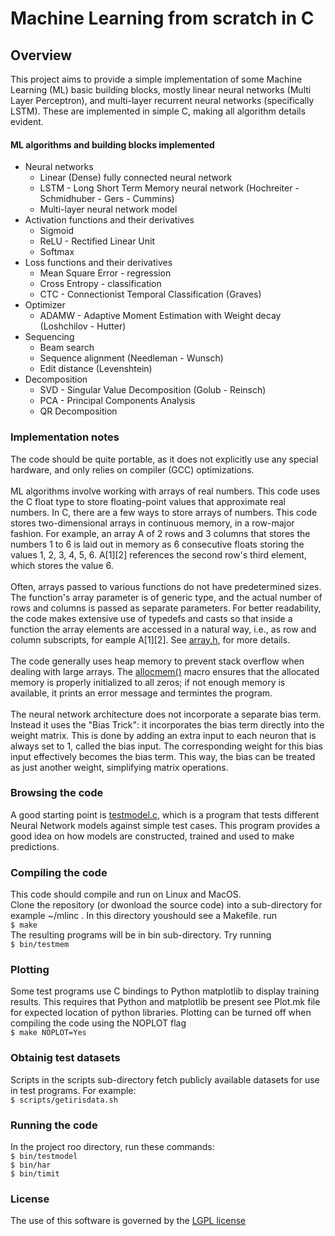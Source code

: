 # Machine Learning from scratch in C

## Overview

This project aims to provide a simple implementation of some Machine
Learning (ML) basic building blocks, mostly linear neural networks
(Multi Layer Perceptron), and multi-layer recurrent neural networks
(specifically LSTM). These are implemented in simple C, making all
algorithm details evident.

#### ML algorithms and building blocks implemented

-   Neural networks
    -   Linear (Dense) fully connected neural network
    -   LSTM - Long Short Term Memory neural network (Hochreiter -
        Schmidhuber - Gers - Cummins)
    -   Multi-layer neural network model
-   Activation functions and their derivatives
    -   Sigmoid
    -   ReLU - Rectified Linear Unit
    -   Softmax
-   Loss functions and their derivatives
    -   Mean Square Error - regression
    -   Cross Entropy - classification
    -   CTC - Connectionist Temporal Classification (Graves)
-   Optimizer
    -   ADAMW - Adaptive Moment Estimation with Weight decay
        (Loshchilov - Hutter)
-   Sequencing
    -   Beam search
    -   Sequence alignment (Needleman - Wunsch)
    -   Edit distance (Levenshtein)
-   Decomposition
    -   SVD - Singular Value Decomposition (Golub - Reinsch)
    -   PCA - Principal Components Analysis
    -   QR Decomposition

### Implementation notes

The code should be quite portable, as it does not explicitly use any
special hardware, and only relies on compiler (GCC) optimizations.\
\
ML algorithms involve working with arrays of real numbers. This code
uses the C float type to store floating-point values that approximate
real numbers. In C, there are a few ways to store arrays of numbers.
This code stores two-dimensional arrays in continuous memory, in a
row-major fashion. For example, an array A of 2 rows and 3 columns that
stores the numbers 1 to 6 is laid out in memory as 6 consecutive floats
storing the values 1, 2, 3, 4, 5, 6. A\[1\]\[2\] references the second
row\'s third element, which stores the value 6.\
\
Often, arrays passed to various functions do not have predetermined
sizes. The function\'s array parameter is of generic type, and the
actual number of rows and columns is passed as separate parameters. For
better readability, the code makes extensive use of typedefs and casts
so that inside a function the array elements are accessed in a natural
way, i.e., as row and column subscripts, for eample A\[1\]\[2\]. See
[array.h](src/numeric/array.h), for more details.\
\
The code generally uses heap memory to prevent stack overflow when
dealing with large arrays. The [allocmem()](src/mem.h) macro
ensures that the allocated memory is properly initialized to all zeros;
if not enough memory is available, it prints an error message and
termintes the program.\
\
The neural network architecture does not incorporate a separate bias
term. Instead it uses the \"Bias Trick\": it incorporates the bias term
directly into the weight matrix. This is done by adding an extra input
to each neuron that is always set to 1, called the bias input. The
corresponding weight for this bias input effectively becomes the bias
term. This way, the bias can be treated as just another weight,
simplifying matrix operations.

### Browsing the code

A good starting point is [testmodel.c](src/tests/testmodel.c),
which is a program that tests different Neural Network models against
simple test cases. This program provides a good idea on how models are
constructed, trained and used to make predictions.

### Compiling the code

This code should compile and run on Linux and MacOS.\
Clone the repository (or dwonload the source code) into a sub-directory
for example \~/mlinc . In this directory youshould see a Makefile. run\
`$ make`\
The resulting programs will be in bin sub-directory. Try running\
`$ bin/testmem`

### Plotting

Some test programs use C bindings to Python matplotlib to display
training results. This requires that Python and matplotlib be present
see Plot.mk file for expected location of python libraries. Plotting can
be turned off when compiling the code using the NOPLOT flag\
`$ make NOPLOT=Yes`

### Obtainig test datasets

Scripts in the scripts sub-directory fetch publicly available datasets
for use in test programs. For example:\
`$ scripts/getirisdata.sh`

### Running the code

In the project roo directory, run these commands:\
`$ bin/testmodel`\
`$ bin/har`\
`$ bin/timit`

### License

The use of this software is governed by the [LGPL license](LICENSE.md)
